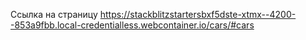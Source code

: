 Ссылка на страницу https://stackblitzstartersbxf5dste-xtmx--4200--853a9fbb.local-credentialless.webcontainer.io/cars/#cars
